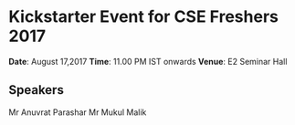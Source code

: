 # Kickstarter Event for CSE Freshers 2017

**Date**: August 17,2017
**Time**: 11.00 PM IST onwards
**Venue**: E2 Seminar Hall

## Speakers
Mr Anuvrat Parashar
Mr Mukul Malik

